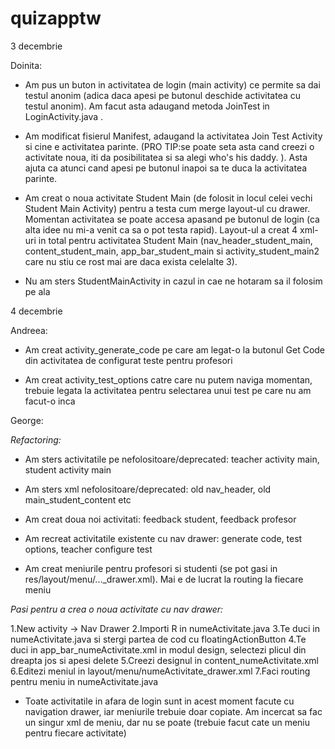 # quizapptw
3 decembrie

Doinita:
	
* Am pus un buton in activitatea de login (main activity) ce permite sa dai testul anonim (adica daca apesi pe butonul deschide activitatea cu testul anonim). Am facut asta adaugand metoda JoinTest in LoginActivity.java .

* Am modificat fisierul Manifest, adaugand la activitatea Join Test Activity si cine e activitatea parinte. (PRO TIP:se poate seta asta cand creezi o activitate noua, iti da posibilitatea si sa alegi who's his daddy. ). Asta ajuta ca atunci cand apesi pe butonul inapoi sa te duca la activitatea parinte.

* Am creat o noua activitate Student Main (de folosit in locul celei vechi Student Main Activity) pentru a testa cum merge layout-ul cu drawer. Momentan activitatea se poate accesa apasand pe butonul de login (ca alta idee nu mi-a venit ca sa o pot testa rapid). Layout-ul a creat 4 xml-uri in total pentru activitatea Student Main (nav_header_student_main, content_student_main, app_bar_student_main si activity_student_main2 care nu stiu ce rost mai are daca exista celelalte 3).

* Nu am sters StudentMainActivity in cazul in cae ne hotaram sa il folosim pe ala

4 decembrie

Andreea:

* Am creat activity_generate_code pe care am legat-o la butonul Get Code din activitatea de configurat teste pentru profesori

* Am creat activity_test_options catre care nu putem naviga momentan, trebuie legata la activitatea pentru selectarea unui test pe care nu am facut-o inca

George:

*Refactoring:*

* Am sters activitatile pe nefolositoare/deprecated: teacher activity main, student activity main

* Am sters xml nefolositoare/deprecated: old nav_header, old main_student_content etc

* Am creat doua noi activitati: feedback student, feedback profesor

* Am recreat activitatile existente cu nav drawer: generate code, test options, teacher configure test

* Am creat meniurile pentru profesori si studenti (se pot gasi in res/layout/menu/..._drawer.xml). Mai e de lucrat la routing la fiecare meniu

*Pasi pentru a crea o noua activitate cu nav drawer:*

1.New activity -> Nav Drawer
2.Importi R in numeActivitate.java
3.Te duci in numeActivitate.java si stergi partea de cod cu floatingActionButton
4.Te duci in app_bar_numeActivitate.xml in modul design, selectezi plicul din dreapta jos si apesi delete
5.Creezi designul in content_numeActivitate.xml
6.Editezi meniul in layout/menu/numeActivitate_drawer.xml
7.Faci routing pentru meniu in numeActivitate.java

* Toate activitatile in afara de login sunt in acest moment facute cu navigation drawer, iar meniurile trebuie doar copiate. Am incercat sa fac un singur xml de meniu, dar nu se poate (trebuie facut cate un meniu pentru fiecare activitate)
